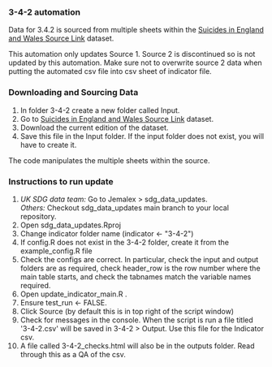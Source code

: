 
### 3-4-2 automation ###


Data for 3.4.2 is sourced from multiple sheets within the [Suicides in England and Wales Source Link](https://www.ons.gov.uk/peoplepopulationandcommunity/birthsdeathsandmarriages/deaths/datasets/suicidesintheunitedkingdomreferencetables) dataset.


This automation only updates Source 1. Source 2 is discontinued so is not updated by this automation. Make sure not to overwrite source 2 data when putting the automated csv file into csv sheet of indicator file.



### Downloading and Sourcing Data  
1) In folder 3-4-2 create a new folder called Input. 
2) Go to [Suicides in England and Wales Source Link](https://www.ons.gov.uk/peoplepopulationandcommunity/birthsdeathsandmarriages/deaths/datasets/suicidesintheunitedkingdomreferencetables) dataset.
3) Download the current edition of the dataset.
4) Save this file in the Input folder. If the input folder does not exist, you will have to create it.


The code manipulates the multiple sheets within the source.

  
### Instructions to run update ###
1. *UK SDG data team:* Go to Jemalex > sdg_data_updates.    
   *Others:* Checkout sdg_data_updates main branch to your local repository.     
2. Open sdg_data_updates.Rproj
3. Change indicator folder name (indicator <- "3-4-2")
4. If config.R does not exist in the 3-4-2 folder, create it from the example_config.R file
5. Check the configs are correct. In particular, check the input and output folders are as required, check header_row is the row number where the main table starts, and check the tabnames match the variable names required.
6. Open update_indicator_main.R .
7. Ensure test_run <- FALSE.
8. Click Source (by default this is in top right of the script window)
9. Check for messages in the console. When the script is run a file titled '3-4-2.csv' will be saved in 3-4-2 > Output. Use this file for the Indicator csv.
10. A file called 3-4-2_checks.html will also be in the outputs folder. Read through this as a QA of the csv.


  
